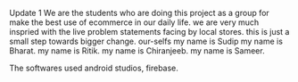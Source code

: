 Update 1
We are the students who are doing this project as a group for make the best use of ecommerce in our daily life.
we are very much inspried with the live problem statements facing by local stores. this is just a small step towards bigger change.
our-selfs
my name is Sudip 
my name is Bharat.
my name is Ritik.
my name is Chiranjeeb.
my name is Sameer.

The softwares used android studios, firebase.
